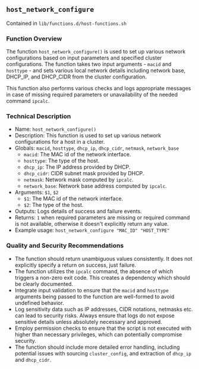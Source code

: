 ## `host_network_configure`

Contained in `lib/functions.d/host-functions.sh`

### Function Overview

The function `host_network_configure()` is used to set up various network configurations based on input parameters and specified cluster configurations. The function takes two input arguments - `macid` and `hosttype` - and sets various local network details including network base, DHCP_IP, and DHCP_CIDR from the cluster configuration.

This function also performs various checks and logs appropriate messages in case of missing required parameters or unavailability of the needed command `ipcalc`.

### Technical Description

- Name: `host_network_configure()`
- Description: This function is used to set up various network configurations for a host in a cluster.
- Globals: `macid`, `hosttype`, `dhcp_ip`, `dhcp_cidr`, `netmask`, `network_base`
  - `macid`: The MAC id of the network interface.
  - `hosttype`: The type of the host.
  - `dhcp_ip`: The IP address provided by DHCP.
  - `dhcp_cidr`: CIDR subnet mask provided by DHCP.
  - `netmask`: Network mask computed by `ipcalc`.
  - `network_base`: Network base address computed by `ipcalc`.
- Arguments: `$1`, `$2`
  - `$1`: The MAC id of the network interface.
  - `$2`: The type of the host.
- Outputs: Logs details of success and failure events.
- Returns: `1` when required parameters are missing or required command is not available, otherwise it doesn't explicitly return any value.
- Example usage:
`host_network_configure "MAC_ID" "HOST_TYPE"`

### Quality and Security Recommendations

- The function should return unambiguous values consistently. It does not explicitly specify a return on success, just failure.
- The function utilizes the `ipcalc` command, the absence of which triggers a non-zero exit code. This creates a dependency which should be clearly documented.
- Integrate input validation to ensure that the `macid` and `hosttype` arguments being passed to the function are well-formed to avoid undefined behavior.
- Log sensitivity data such as IP addresses, CIDR notations, netmasks etc. can lead to security risks. Always ensure that logs do not expose sensitive details unless absolutely necessary and approved.
- Employ permission checks to ensure that the script is not executed with higher than necessary privileges, which can potentially compromise security.
- The function should include more detailed error handling, including potential issues with sourcing `cluster_config`, and extraction of `dhcp_ip` and `dhcp_cidr`.

